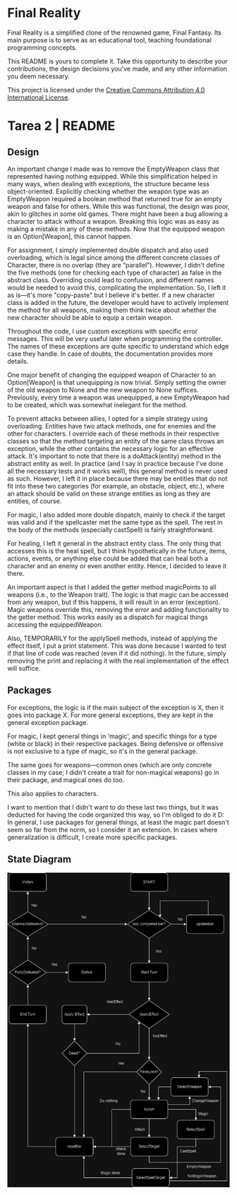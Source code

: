 # Final Reality

Final Reality is a simplified clone of the renowned game, Final Fantasy. Its main purpose is to
serve as an educational tool, teaching foundational programming concepts.

This README is yours to complete it. Take this opportunity to describe your contributions, the
design decisions you've made, and any other information you deem necessary.

This project is licensed under the
[Creative Commons Attribution 4.0 International License](https://creativecommons.org/licenses/by/4.0/).

# Tarea 2 | README

## Design

An important change I made was to remove the EmptyWeapon class that represented having nothing equipped. While this simplification helped in many ways, when dealing with exceptions, the structure became less object-oriented. Explicitly checking whether the weapon type was an EmptyWeapon required a boolean method that returned true for an empty weapon and false for others. While this was functional, the design was poor, akin to glitches in some old games. There might have been a bug allowing a character to attack without a weapon. Breaking this logic was as easy as making a mistake in any of these methods. Now that the equipped weapon is an Option[Weapon], this cannot happen.

For assignment, I simply implemented double dispatch and also used overloading, which is legal since among the different concrete classes of Character, there is no overlap (they are "parallel"). However, I didn't define the five methods (one for checking each type of character) as false in the abstract class. Overriding could lead to confusion, and different names would be needed to avoid this, complicating the implementation. So, I left it as is—it's more "copy-paste" but I believe it's better. If a new character class is added in the future, the developer would have to actively implement the method for all weapons, making them think twice about whether the new character should be able to equip a certain weapon.

Throughout the code, I use custom exceptions with specific error messages. This will be very useful later when programming the controller. The names of these exceptions are quite specific to understand which edge case they handle. In case of doubts, the documentation provides more details.

One major benefit of changing the equipped weapon of Character to an Option[Weapon] is that unequipping is now trivial. Simply setting the owner of the old weapon to None and the new weapon to None suffices. Previously, every time a weapon was unequipped, a new EmptyWeapon had to be created, which was somewhat inelegant for the method.

To prevent attacks between allies, I opted for a simple strategy using overloading. Entities have two attack methods, one for enemies and the other for characters. I override each of these methods in their respective classes so that the method targeting an entity of the same class throws an exception, while the other contains the necessary logic for an effective attack. It's important to note that there is a doAttack(entity) method in the abstract entity as well. In practice (and I say in practice because I've done all the necessary tests and it works well), this general method is never used as such. However, I left it in place because there may be entities that do not fit into these two categories (for example, an obstacle, object, etc.), where an attack should be valid on these strange entities as long as they are entities, of course.

For magic, I also added more double dispatch, mainly to check if the target was valid and if the spellcaster met the same type as the spell. The rest in the body of the methods (especially castSpell) is fairly straightforward.

For healing, I left it general in the abstract entity class. The only thing that accesses this is the heal spell, but I think hypothetically in the future, items, actions, events, or anything else could be added that can heal both a character and an enemy or even another entity. Hence, I decided to leave it there.

An important aspect is that I added the getter method magicPoints to all weapons (i.e., to the Weapon trait). The logic is that magic can be accessed from any weapon, but if this happens, it will result in an error (exception). Magic weapons override this, removing the error and adding functionality to the getter method. This works easily as a dispatch for magical things accessing the equippedWeapon.

Also, TEMPORARILY for the applySpell methods, instead of applying the effect itself, I put a print statement. This was done because I wanted to test if that line of code was reached (even if it did nothing). In the future, simply removing the print and replacing it with the real implementation of the effect will suffice.

## Packages

For exceptions, the logic is if the main subject of the exception is X, then it goes into package X. For more general exceptions, they are kept in the general exception package.

For magic, I kept general things in 'magic', and specific things for a type (white or black) in their respective packages. Being defensive or offensive is not exclusive to a type of magic, so it's in the general package.

The same goes for weapons—common ones (which are only concrete classes in my case; I didn't create a trait for non-magical weapons) go in their package, and magical ones do too.

This also applies to characters.

I want to mention that I didn't want to do these last two things, but it was deducted for having the code organized this way, so I'm obliged to do it D: In general, I use packages for general things, at least the magic part doesn't seem so far from the norm, so I consider it an extension. In cases where generalization is difficult, I create more specific packages.

## State Diagram

![State_Diagram](docs/Diagrama%20MEMES3.jpg)